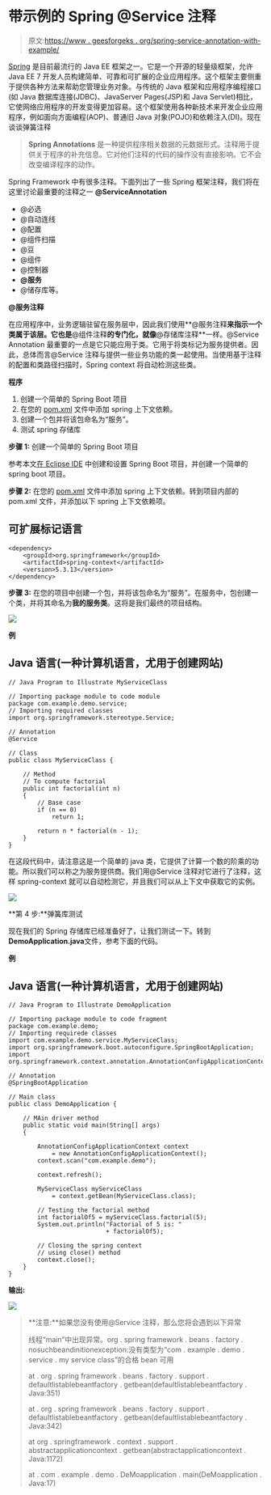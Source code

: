 # 带示例的 Spring @Service 注释

> 原文:[https://www . geesforgeks . org/spring-service-annotation-with-example/](https://www.geeksforgeeks.org/spring-service-annotation-with-example/)

[Spring](https://www.geeksforgeeks.org/introduction-to-spring-framework/) 是目前最流行的 Java EE 框架之一。它是一个开源的轻量级框架，允许 Java EE 7 开发人员构建简单、可靠和可扩展的企业应用程序。这个框架主要侧重于提供各种方法来帮助您管理业务对象。与传统的 Java 框架和应用程序编程接口(如 Java 数据库连接(JDBC)、JavaServer Pages(JSP)和 Java Servlet)相比，它使网络应用程序的开发变得更加容易。这个框架使用各种新技术来开发企业应用程序，例如面向方面编程(AOP)、普通旧 Java 对象(POJO)和依赖注入(DI)。现在谈谈弹簧注释

> **Spring Annotations** 是一种提供程序相关数据的元数据形式。注释用于提供关于程序的补充信息。它对他们注释的代码的操作没有直接影响。它不会改变编译程序的动作。

Spring Framework 中有很多注释。下面列出了一些 Spring 框架注释，我们将在这里讨论最重要的注释之一 **@ServiceAnnotation**

*   @必选
*   @自动连线
*   @配置
*   @组件扫描
*   @豆
*   @组件
*   @控制器
*   **@服务**
*   @储存库等。

**@服务注释**

在应用程序中，业务逻辑驻留在服务层中，因此我们使用**@服务注释**来指示一个类属于该层。它也是**@组件注释**的专门化，就像**@存储库注释**一样。@Service Annotation 最重要的一点是它只能应用于类。它用于将类标记为服务提供者。因此，总体而言@Service 注释与提供一些业务功能的类一起使用。当使用基于注释的配置和类路径扫描时，Spring context 将自动检测这些类。

**程序**

1.  创建一个简单的 Spring Boot 项目
2.  在您的 [pom.xml](https://www.geeksforgeeks.org/page-object-model-pom/) 文件中添加 spring 上下文依赖。
3.  创建一个包并将该包命名为“服务”。
4.  测试 spring 存储库

**步骤 1:** 创建一个简单的 Spring Boot 项目

参考本文[在 Eclipse IDE](https://www.geeksforgeeks.org/how-to-create-and-setup-spring-boot-project-in-eclipse-ide/) 中创建和设置 Spring Boot 项目，并创建一个简单的 spring boot 项目。

**步骤 2:** 在您的 [pom.xml](https://www.geeksforgeeks.org/page-object-model-pom/) 文件中添加 spring 上下文依赖。转到项目内部的 pom.xml 文件，并添加以下 spring 上下文依赖项。

## 可扩展标记语言

```
<dependency>
    <groupId>org.springframework</groupId>
    <artifactId>spring-context</artifactId>
    <version>5.3.13</version>
</dependency>
```

**步骤 3:** 在您的项目中创建一个包，并将该包命名为“服务”。在服务中，包创建一个类，并将其命名为**我的服务类**。这将是我们最终的项目结构。

![](img/ac9234aec039f78940a484aaf0a79913.png)

**例**

## Java 语言(一种计算机语言，尤用于创建网站)

```
// Java Program to Illustrate MyServiceClass

// Importing package module to code module
package com.example.demo.service;
// Importing required classes
import org.springframework.stereotype.Service;

// Annotation
@Service

// Class
public class MyServiceClass {

    // Method
    // To compute factorial
    public int factorial(int n)
    {
        // Base case
        if (n == 0)
            return 1;

        return n * factorial(n - 1);
    }
}
```

在这段代码中，请注意这是一个简单的 java 类，它提供了计算一个数的阶乘的功能。所以我们可以称之为服务提供商。我们用@Service 注释对它进行了注释，这样 spring-context 就可以自动检测它，并且我们可以从上下文中获取它的实例。

![](img/218e145c5b43107f006db9e0073b0b69.png)

**第 4 步:**弹簧库测试

现在我们的 Spring 存储库已经准备好了，让我们测试一下。转到**DemoApplication.java**文件，参考下面的代码。

**例**

## Java 语言(一种计算机语言，尤用于创建网站)

```
// Java Program to Illustrate DemoApplication

// Importing package module to code fragment
package com.example.demo;
// Importing requirede classes
import com.example.demo.service.MyServiceClass;
import org.springframework.boot.autoconfigure.SpringBootApplication;
import org.springframework.context.annotation.AnnotationConfigApplicationContext;

// Annotation
@SpringBootApplication

// Main class
public class DemoApplication {

    // MAin driver method
    public static void main(String[] args)
    {

        AnnotationConfigApplicationContext context
            = new AnnotationConfigApplicationContext();
        context.scan("com.example.demo");

        context.refresh();

        MyServiceClass myServiceClass
            = context.getBean(MyServiceClass.class);

        // Testing the factorial method
        int factorialOf5 = myServiceClass.factorial(5);
        System.out.println("Factorial of 5 is: "
                           + factorialOf5);

        // Closing the spring context
        // using close() method
        context.close();
    }
}
```

**输出:**

![](img/dfbea7b21b891e1525fe43c436c7490a.png)

> **注意:**如果您没有使用@Service 注释，那么您将会遇到以下异常
> 
> 线程“main”中出现异常。org . spring framework . beans . factory . nosuchbeandinitionexception:没有类型为“com . example . demo . service . my service class”的合格 bean 可用
> 
> at . org . spring framework . beans . factory . support . defaultlistablebeantfactory . getbean(defaultlistablebeantfactory . Java:351)
> 
> at . org . spring framework . beans . factory . support . defaultlistablebeantfactory . getbean(defaultlistablebeantfactory . Java:342)
> 
> at org . springframework . context . support . abstractapplicationcontext . getbean(abstractapplicationcontext . Java:1172)
> 
> at . com . example . demo . DeMoapplication . main(DeMoapplication . Java:17)